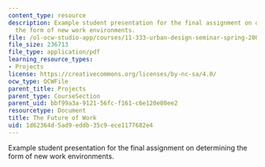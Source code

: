 ```yaml
---
content_type: resource
description: Example student presentation for the final assignment on determining
  the form of new work environments.
file: /ol-ocw-studio-app/courses/11-333-urban-design-seminar-spring-2005/1d62364d5ad9eddb35c9ece1177682e4_future_of_work.pdf
file_size: 236713
file_type: application/pdf
learning_resource_types:
- Projects
license: https://creativecommons.org/licenses/by-nc-sa/4.0/
ocw_type: OCWFile
parent_title: Projects
parent_type: CourseSection
parent_uid: bbf99a3a-9121-56fc-f161-c6e120e80ee2
resourcetype: Document
title: The Future of Work
uid: 1d62364d-5ad9-eddb-35c9-ece1177682e4
---
```

Example student presentation for the final assignment on determining the form of new work environments.